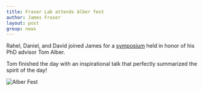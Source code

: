 ```yaml
---
title: Fraser Lab attends Alber fest
author: James Fraser
layout: post
group: news
---
```

Rahel, Daniel, and David joined James for a [symposium](http://qb3.berkeley.edu/qb3/alber.cfm) held in honor of his PhD advisor Tom Alber.

Tom finished the day with an inspirational talk that perfectly summarized the spirit of the day!

 <img src="/lab/static/img/news/alber-fest.jpg" alt="Alber Fest" class="img-fluid">